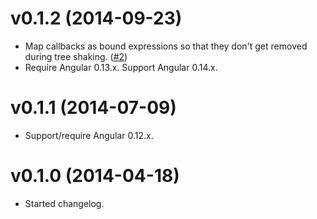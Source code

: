 # v0.1.2 (2014-09-23)

- Map callbacks as bound expressions so that they don't get removed during tree shaking. 
  ([#2](https://bitbucket.org/evidentsolutions/dart-ng-infinite-scroll/issue/2/expression-binded-to-infinite-scroll-is))
- Require Angular 0.13.x. Support Angular 0.14.x.

# v0.1.1 (2014-07-09)

- Support/require Angular 0.12.x.

# v0.1.0 (2014-04-18)

- Started changelog.
